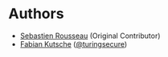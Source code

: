 # Authors

* [Sebastien Rousseau](mailto:sebastian.rousseau@gmail.com) (Original Contributor)
* [Fabian Kutsche](mailto:kutschefabian@gmail.com) ([@turingsecure](https://github.com/Fubinator))
